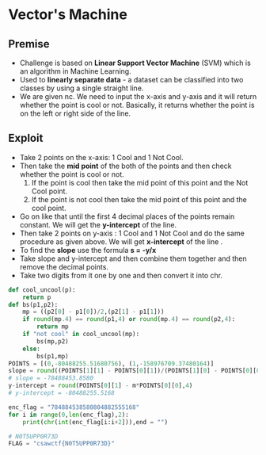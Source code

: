 # Vector's Machine

## Premise

- Challenge is based on **Linear Support Vector Machine** (SVM) which is an algorithm in Machine Learning.
- Used to **linearly separate data** - a dataset can be classified into two classes by using a single straight line.
- We are given nc. We need to input the x-axis and y-axis and it will return whether the point is cool or not. Basically, it returns whether the point is on the left or right side of the line.

## Exploit

- Take 2 points on the x-axis: 1 Cool and 1 Not Cool.
- Then take the **mid point** of the both of the points and then check whether the point is cool or not. 
    1. If the point is cool then take the mid point of this point and the Not Cool point.
    2. If the point is not cool then take the mid point of this point and the cool point.
- Go on like that until the first 4 decimal places of the points remain constant.
We will get the **y-intercept** of the line.
- Then take 2 points on y-axis : 1 Cool and 1 Not Cool and do the same procedure as given above.
We will get **x-intercept** of the line .
- To find the **slope** use the formula **s = -y/x**
- Take slope and y-intercept and then combine them together and then remove the decimal points.
- Take two digits from it one by one and then convert it into chr.

```py
def cool_uncool(p):
    return p
def bs(p1,p2):
    mp = ((p2[0] - p1[0])/2,(p2[1] - p1[1]))
    if round(mp.4) == round(p1,4) or round(mp.4) == round(p2,4):
        return mp
    if "not cool" in cool_uncool(mp):
        bs(mp,p2)
    else:
        bs(p1,mp)
POINTS = [(0,-80488255.51680756), (1,-158976709.37480164)]
slope = round((POINTS[1][1] - POINTS[0][1])/(POINTS[1][0] - POINTS[0][0]),4)
# slope = -78488453.8580
y-intercept = round(POINTS[0][1] - m*POINTS[0][0],4)
# y-intercept = -80488255.5168

enc_flag = "784884538580804882555168"
for i in range(0,len(enc_flag),2):
    print(chr(int(enc_flag[i:i+2])),end = "")

# N0T5UPP0R73D
FLAG = "csawctf{N0T5UPP0R73D}"
```